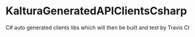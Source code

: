 # KalturaGeneratedAPIClientsCsharp
C# auto generated clients libs which will then be built and test by Travis CI
